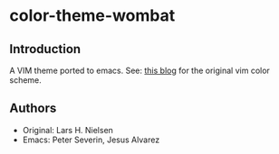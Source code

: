# color-theme-wombat #

## Introduction ##

A VIM theme ported to emacs. See:
[this blog](http://dengmao.wordpress.com/2007/01/22/vim-color-scheme-wombat/)
for the original vim color scheme.

## Authors ##

* Original: Lars H. Nielsen
* Emacs: Peter Severin, Jesus Alvarez
